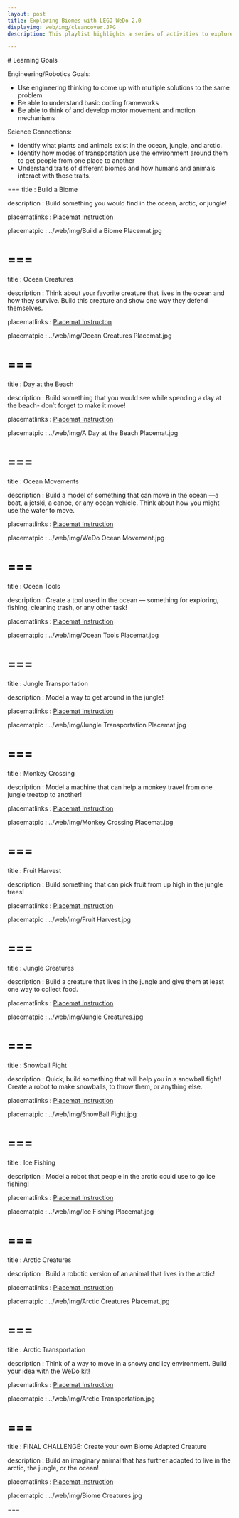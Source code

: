 ```yaml
---
layout: post
title: Exploring Biomes with LEGO WeDo 2.0
displayimg: web/img/cleancover.JPG
description: This playlist highlights a series of activities to explore different types of biomes and the animals that live in them. The playlist starts with a general exploration into the differences between biomes and delves into specific design challenges using the constraints of 3 biomes- the jungle, the arctic, and the ocean.

---
```

<div class="learninggoals" markdown="1">
# Learning Goals

Engineering/Robotics Goals: 
- Use engineering thinking to come up with multiple solutions to the same problem
- Be able to understand basic coding frameworks
- Be able to think of and develop motor movement and motion mechanisms

Science Connections: 
- Identify what plants and animals exist in the ocean, jungle, and arctic.
- Identify how modes of transportation use the environment around them to get people from one place to another
- Understand traits of different biomes and how humans and animals interact with those traits.

</div>

===
title
: Build a Biome

description
: Build something you would find in the ocean, arctic, or jungle! 

placematlinks
: [Placemat Instruction](https://docs.google.com/presentation/d/1z2ELd-wtrAK50AIG7s4LGxdBV9QOFg77rANsUhHB_wc/edit?usp=sharing)

placematpic
: ../web/img/Build a Biome Placemat.jpg

===
===
title
: Ocean Creatures

description
: Think about your favorite creature that lives in the ocean and how they survive. Build this creature and show one way they defend themselves.

placematlinks
: [Placemat Instructon](https://docs.google.com/presentation/d/1SJ-ARK7B7kXplKTCGcfO98y8zp6Y6JcC32FHsIFm4-Q/edit?usp=sharing)

placematpic
: ../web/img/Ocean Creatures Placemat.jpg

===
===
title
: Day at the Beach

description
: Build something that you would see while spending a day at the beach- don’t forget to make it move!

placematlinks
: [Placemat Instruction](https://docs.google.com/presentation/d/1HkD_ieYit0VLhtArk6jZMvUk81fAjO0vaH9qFNW2vAY/edit?usp=sharing)

placematpic
: ../web/img/A Day at the Beach Placemat.jpg

===
===
title
: Ocean Movements

description
: Build a model of something that can move in the ocean —a boat, a jetski, a canoe, or any ocean vehicle. Think about how you might use the water to move. 

placematlinks
: [Placemat Instruction](https://docs.google.com/presentation/d/1UC3BMlgcI7fiFZ9r4F70l2ffuR_N_yJNyjhxszq5kBE/edit?usp=sharing)

placematpic
: ../web/img/WeDo Ocean Movement.jpg

===
===
title
: Ocean Tools

description
: Create a tool used in the ocean — something for exploring, fishing, cleaning trash, or any other task!

placematlinks
: [Placemat Instruction](https://docs.google.com/presentation/d/1QEgbdl1anofHhEfB2vJ5StJYgi1xMO03Y9jl4QKuInI/edit?usp=sharing)

placematpic
: ../web/img/Ocean Tools Placemat.jpg

===
===
title
: Jungle Transportation

description
: Model a way to get around in the jungle!

placematlinks
: [Placemat Instruction](https://docs.google.com/presentation/d/1QEgbdl1anofHhEfB2vJ5StJYgi1xMO03Y9jl4QKuInI/edit?usp=sharing)

placematpic
: ../web/img/Jungle Transportation Placemat.jpg


===
===
title
: Monkey Crossing

description
: Model a machine that can help a monkey travel from one jungle treetop to another!

placematlinks
: [Placemat Instruction](https://docs.google.com/presentation/d/1QEgbdl1anofHhEfB2vJ5StJYgi1xMO03Y9jl4QKuInI/edit?usp=sharing)

placematpic
: ../web/img/Monkey Crossing Placemat.jpg

===
===
title
: Fruit Harvest

description
: Build something that can pick fruit from up high in the jungle trees!

placematlinks
: [Placemat Instruction](https://docs.google.com/presentation/d/1QEgbdl1anofHhEfB2vJ5StJYgi1xMO03Y9jl4QKuInI/edit?usp=sharing)

placematpic
: ../web/img/Fruit Harvest.jpg

===
===
title
: Jungle Creatures

description
: Build a creature that lives in the jungle and give them at least one way to collect food.

placematlinks
: [Placemat Instruction](https://docs.google.com/presentation/d/1QEgbdl1anofHhEfB2vJ5StJYgi1xMO03Y9jl4QKuInI/edit?usp=sharing)

placematpic
: ../web/img/Jungle Creatures.jpg

===
===
title
: Snowball Fight

description
: Quick, build something that will help you in a snowball fight! Create a robot to make snowballs, to throw them, or anything else.

placematlinks
: [Placemat Instruction](https://docs.google.com/presentation/d/1QEgbdl1anofHhEfB2vJ5StJYgi1xMO03Y9jl4QKuInI/edit?usp=sharing)

placematpic
: ../web/img/SnowBall Fight.jpg

===
===
title
: Ice Fishing

description
: Model a robot that people in the arctic could use to go ice fishing!

placematlinks
: [Placemat Instruction](https://docs.google.com/presentation/d/1QEgbdl1anofHhEfB2vJ5StJYgi1xMO03Y9jl4QKuInI/edit?usp=sharing)

placematpic
: ../web/img/Ice Fishing Placemat.jpg

===
===
title
: Arctic Creatures

description
: Build a robotic version of an animal that lives in the arctic!

placematlinks
: [Placemat Instruction](https://docs.google.com/presentation/d/1QEgbdl1anofHhEfB2vJ5StJYgi1xMO03Y9jl4QKuInI/edit?usp=sharing)

placematpic
: ../web/img/Arctic Creatures Placemat.jpg

===
===
title
: Arctic Transportation

description
: Think of a way to move in a snowy and icy environment. Build your idea with the WeDo kit!

placematlinks
: [Placemat Instruction](https://docs.google.com/presentation/d/1QEgbdl1anofHhEfB2vJ5StJYgi1xMO03Y9jl4QKuInI/edit?usp=sharing)

placematpic
: ../web/img/Arctic Transportation.jpg

===
===
title
:  FINAL CHALLENGE: Create your own Biome Adapted Creature

description
: Build an imaginary animal that has further adapted to live in the arctic, the jungle, or the ocean!

placematlinks
: [Placemat Instruction](https://docs.google.com/presentation/d/1QEgbdl1anofHhEfB2vJ5StJYgi1xMO03Y9jl4QKuInI/edit?usp=sharing)

placematpic
: ../web/img/Biome Creatures.jpg

===
